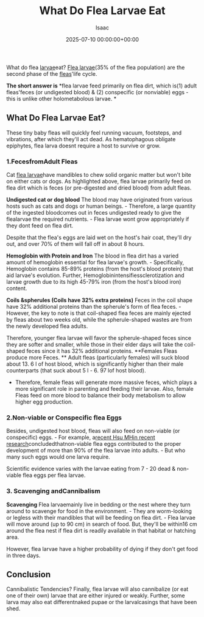 ﻿---
title: What Do Flea Larvae Eat
description: What do flea larvae eat? Flea larvae 35 of the flea population are the second phase of the fleas' life cycle. The short answer is flea larvae feed primarily...
slug: /what-do-flea-larvae-eat/
date: 2025-07-10 00:00:00+00:00
lastmod: 2025-07-10 00:00:00+03:00
author: Isaac
categories:

- Fleas

- Guide
tags:

- fleas

- flea

- larvae
layout: post
---

What do flea [larvae](https://pestpolicy.com/what-do-flea-larvae-look-like/)eat? [Flea larvae](http://npic.orst.edu/pest/flea.html)(35% of the flea population) are the second phase of the [fleas](https://pestpolicy.com/where-do-flea-larvae-live/)'life cycle.

**The short answer is** *flea larvae feed primarily on flea dirt, which is(1) adult fleas'feces (or undigested blood) & (2) conspecific (or nonviable) eggs - this is unlike other holometabolous larvae. *

##  What Do Flea Larvae Eat?

These tiny baby fleas will quickly feel running vacuum, footsteps, and vibrations, after which they'll act dead. As hematophagous obligate epiphytes, flea larva doesnt require a host to survive or grow.

###  1.**Feces**from**Adult Fleas**

Cat [flea larvae](https://pestpolicy.com/what-do-flea-larvae-look-like/)have mandibles to chew solid organic matter but won't bite on either cats or dogs. As highlighted above, flea larvae primarily feed on flea dirt which is feces (or pre-digested and dried blood) from adult fleas.

**Undigested cat or dog blood** The blood may have originated from various hosts such as cats and dogs or human beings. - Therefore, a large quantity of the ingested bloodcomes out in feces undigested ready to give the flealarvae the required nutrients. - Flea larvae wont grow appropriately if they dont feed on flea dirt.

Despite that the flea's eggs are laid wet on the host's hair coat, they'll dry out, and over 70% of them will fall off in about 8 hours.

**Hemoglobin with Protein and Iron** The blood in flea dirt has a varied amount of hemoglobin essential for flea larvae's growth. - Specifically, Hemoglobin contains 85-89% proteins (from the host's blood protein) that aid larvae's evolution. Further, Hemoglobinintensifiessclerotization and larvae growth due to its high 45-79% iron (from the host's blood iron) content.

**Coils &spherules (Coils have 32% extra proteins)** Feces in the coil shape have 32% additional proteins than the spherule's form of flea feces. - However, the key to note is that coil-shaped flea feces are mainly ejected by fleas about two weeks old, while the spherule-shaped wastes are from the newly developed flea adults.

Therefore, younger flea larvae will favor the spherule-shaped feces since they are softer and smaller, while those in their elder days will take the coil-shaped feces since it has 32% additional proteins. **Females Fleas produce more Feces. ** Adult fleas (particularly females) will suck blood about 13. 6 l of host blood, which is significantly higher than their male counterparts (that suck about 5 l - 6. 97 lof host blood).

- Therefore, female fleas will generate more massive feces, which plays a more significant role in parenting and feeding their larvae. Also, female Fleas feed on more blood to balance their body metabolism to allow higher egg production.

###  2.Non-viable or Conspecific flea Eggs

Besides, undigested host blood, fleas will also feed on non-viable (or conspecific) eggs. - For example, a[recent Hsu MHin recent research](https://pubmed.ncbi.nlm.nih.gov/12510898/)concludedthatnon-viable flea eggs contributed to the proper development of more than 90% of the flea larvae into adults. - But who many such eggs would one larva require.

Scientific evidence varies with the larvae eating from 7 - 20 dead & non-viable flea eggs per flea larvae.

###  **3. Scavenging andCannibalism**

**Scavenging** Flea larvaemainly live in bedding or the nest where they turn around to scavenge for food in the environment. - They are worm-looking or legless with their mandibles that will be feeding on flea dirt. - Flea larvae will move around (up to 90 cm) in search of food. But, they'll be within16 cm around the flea nest if flea dirt is readily available in that habitat or hatching area.

However, flea larvae have a higher probability of dying if they don't get food in three days.

##  Conclusion

Cannibalistic Tendencies? Finally, flea larvae will also cannibalize (or eat one of their own) larvae that are either injured or weakly. Further, some larva may also eat differentnaked pupae or the larvalcasings that have been shed.
